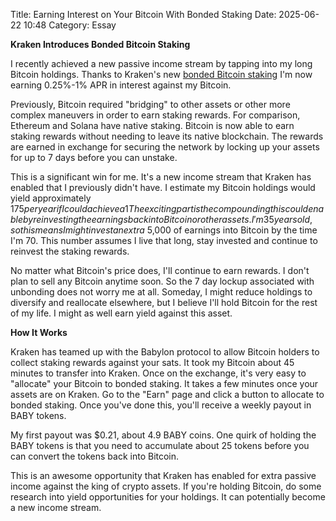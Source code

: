 Title: Earning Interest on Your Bitcoin With Bonded Staking 
Date: 2025-06-22 10:48
Category: Essay

**Kraken Introduces Bonded Bitcoin Staking**

I recently achieved a new passive income stream by tapping into my long Bitcoin holdings.
Thanks to Kraken's new [bonded Bitcoin staking](https://support.kraken.com/articles/overview-of-bitcoin-staking-on-kraken)
I'm now earning 0.25%-1% APR in interest against my Bitcoin.

Previously, Bitcoin required "bridging" to other assets or other more complex maneuvers in order to earn 
staking rewards. For comparison, Ethereum and Solana have native staking. Bitcoin is now able to earn 
staking rewards without needing to leave its native blockchain. The rewards are earned in exchange 
for securing the network by locking up your assets for up to 7 days before you can unstake.

This is a significant win for me. It's a new income stream that Kraken has enabled that I previously didn't have. 
I estimate my Bitcoin holdings would yield approximately $175 per year if I could achieve a 1% yield. 
The exciting part is the compounding this could enable by reinvesting the earnings back into Bitcoin 
or other assets. I'm 35 years old, so this means I might invest an extra ~$5,000 of earnings into Bitcoin 
by the time I'm 70. This number assumes I live that long, stay invested and continue to reinvest the staking rewards.

No matter what Bitcoin's price does, I'll continue to earn rewards. I don't plan to sell any Bitcoin anytime soon.
So the 7 day lockup associated with unbonding does not worry me at all. Someday, I might reduce holdings to diversify 
and reallocate elsewhere, but I believe I'll hold Bitcoin for the rest of my life. I might as well earn yield against this asset.

**How It Works**

Kraken has teamed up with the Babylon protocol to allow Bitcoin holders to collect staking rewards against your sats.
It took my Bitcoin about 45 minutes to transfer into Kraken. Once on the exchange, it's very easy to "allocate" 
your Bitcoin to bonded staking. It takes a few minutes once your assets are on Kraken. Go to the "Earn" page 
and click a button to allocate to bonded staking. Once you've done this, you'll receive a weekly payout in BABY tokens. 

My first payout was $0.21, about 4.9 BABY coins. One quirk of holding the BABY tokens is that you need to 
accumulate about 25 tokens before you can convert the tokens back into Bitcoin.

This is an awesome opportunity that Kraken has enabled for extra passive income against the king of crypto assets.
If you're holding Bitcoin, do some research into yield opportunities for your holdings. It can potentially 
become a new income stream.




